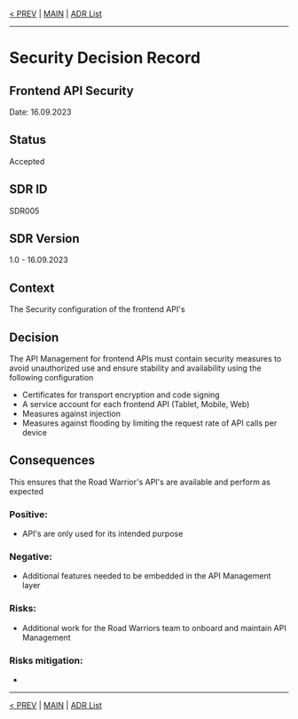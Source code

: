 [< PREV](SDR004.md) | [MAIN](../README.md) | [ADR List](README.md)

---

# Security Decision Record
## Frontend API Security
Date: 16.09.2023

## Status
Accepted

## SDR ID
SDR005

## SDR Version
1.0 - 16.09.2023

## Context
The Security configuration of the frontend API's

## Decision
The API Management for frontend APIs must contain security measures to avoid unauthorized use and ensure stability and availability using the following configuration
- Certificates for transport encryption and code signing
- A service account for each frontend API (Tablet, Mobile, Web)
- Measures against injection
- Measures against flooding by limiting the request rate of API calls per device

## Consequences
This ensures that the Road Warrior's API's are available and perform as expected

### Positive:
- API's are only used for its intended purpose

### Negative:
- Additional features needed to be embedded in the API Management layer

### Risks:
- Additional work for the Road Warriors team to onboard and maintain API Management

### Risks mitigation:
- 

------

[< PREV](SDR004.md) | [MAIN](../README.md) | [ADR List](README.md)

